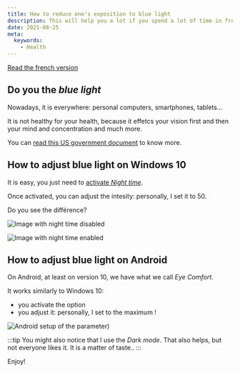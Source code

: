 ```yaml
---
title: How to reduce one's exposition to blue light
description: This will help you a lot if you spend a lot of time in front of a screen
date: 2021-08-25
meta:
  keywords:
    - Health
---
```


[Read the french version](../fr/articles/2021-08-25-reduire-son-exposition-a-la-lumiere-bleue.md)

## Do you the _blue light_

Nowadays, it is everywhere: personal computers, smartphones, tablets...

It is not healthy for your health, because it effetcs your vision first and then your mind and concentration and much more.

You can [read this US government document](https://ap.lbl.gov/ehs/safety/nir/assets/docs/Blue%20Light%20Hazard%20Safety%20Tips.pdf) to know more.

## How to adjust blue light on Windows 10

It is easy, you just need to [activate _Night time_](https://support.microsoft.com/en-us/windows/set-your-display-for-night-time-in-windows-10-18fe903a-e0a1-8326-4c68-fd23d7aaf136).

Once activated, you can adjust the intesity: personally, I set it to 50.

Do you see the différence?

![Image with night time disabled](/images/reduce-blue-light-windows-10-without-nighttime.jpg)

![Image with night time enabled](/images/reduce-blue-light-windows-10-with-nighttime.jpg)

## How to adjust blue light on Android

On Android, at least on version 10, we have what we call _Eye Comfort_.

It works similarly to Windows 10:

- you activate the option
- you adjust it: personally, I set to the maximum !

![Android setup of the parameter](/images/reduce-blue-light-android.jpg))

:::tip
You might also notice that I use the _Dark mode_. That also helps, but not everyone likes it. It is a matter of taste..
:::

Enjoy!
